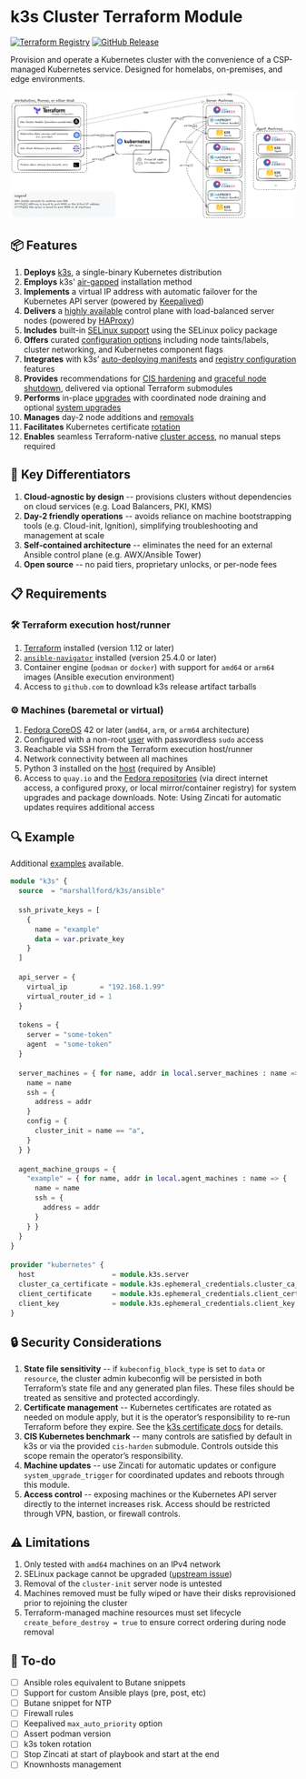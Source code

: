 # k3s Cluster Terraform Module

[![Terraform Registry](https://img.shields.io/badge/terraform-ansible--k3s-%23844FBA?logo=terraform&logoColor=%23844FBA)](https://registry.terraform.io/modules/marshallford/k3s/ansible/latest)
[![GitHub Release](https://img.shields.io/github/v/release/marshallford/terraform-ansible-k3s?sort=semver&display_name=release&logo=github)](https://github.com/marshallford/terraform-ansible-k3s/releases)

Provision and operate a Kubernetes cluster with the convenience of a CSP-managed Kubernetes service. Designed for homelabs, on-premises, and edge environments.

![Architecture diagram](docs/diagram.png "Architecture diagram")

## 📦 Features

1. **Deploys** [k3s](https://docs.k3s.io/), a single-binary Kubernetes distribution
2. **Employs** k3s' [air-gapped](https://docs.k3s.io/installation/airgap) installation method
3. **Implements** a virtual IP address with automatic failover for the Kubernetes API server (powered by [Keepalived](https://www.keepalived.org/))
4. **Delivers** a [highly available](https://docs.k3s.io/architecture#high-availability-k3s) control plane with load-balanced server nodes (powered by [HAProxy](https://www.haproxy.org/))
5. **Includes** built-in [SELinux support](https://docs.k3s.io/advanced#selinux-support) using the SELinux policy package
6. **Offers** curated [configuration options](https://docs.k3s.io/installation/configuration) including node taints/labels, cluster networking, and Kubernetes component flags
7. **Integrates** with k3s’ [auto-deploying manifests](https://docs.k3s.io/installation/packaged-components#auto-deploying-manifests-addons) and [registry configuration](https://docs.k3s.io/installation/private-registry) features
8. **Provides** recommendations for [CIS hardening](https://docs.k3s.io/security/hardening-guide) and [graceful node shutdown](https://kubernetes.io/docs/concepts/cluster-administration/node-shutdown/#graceful-node-shutdown), delivered via optional Terraform submodules
9. **Performs** in-place [upgrades](https://docs.k3s.io/upgrades/manual#upgrade-k3s-using-the-binary) with coordinated node draining and optional [system upgrades](https://coreos.github.io/rpm-ostree/)
10. **Manages** day-2 node additions and [removals](https://docs.k3s.io/installation/uninstall)
11. **Facilitates** Kubernetes certificate [rotation](https://docs.k3s.io/cli/certificate#checking-expiration-dates)
12. **Enables** seamless Terraform-native [cluster access](https://docs.k3s.io/cluster-access), no manual steps required

## 🚀 Key Differentiators

1. **Cloud-agnostic by design** -- provisions clusters without dependencies on cloud services (e.g. Load Balancers, PKI, KMS)
2. **Day-2 friendly operations** -- avoids reliance on machine bootstrapping tools (e.g. Cloud-init, Ignition), simplifying troubleshooting and management at scale
3. **Self-contained architecture** -- eliminates the need for an external Ansible control plane (e.g. AWX/Ansible Tower)
4. **Open source** -- no paid tiers, proprietary unlocks, or per-node fees

## 📋 Requirements

### 🛠️ Terraform execution host/runner

1. [Terraform](https://developer.hashicorp.com/terraform/install) installed (version 1.12 or later)
2. [`ansible-navigator`](https://ansible.readthedocs.io/projects/navigator/installation/) installed (version 25.4.0 or later)
3. Container engine (`podman` or `docker`) with support for `amd64` or `arm64` images (Ansible execution environment)
4. Access to `github.com` to download k3s release artifact tarballs

### ⚙️ Machines (baremetal or virtual)

1. [Fedora CoreOS](https://fedoraproject.org/coreos/) 42 or later (`amd64`, `arm`, or `arm64` architecture)
2. Configured with a non-root [user](https://docs.fedoraproject.org/en-US/fedora-coreos/authentication/) with passwordless `sudo` access
3. Reachable via SSH from the Terraform execution host/runner
4. Network connectivity between all machines
5. Python 3 installed on the [host](https://docs.fedoraproject.org/en-US/fedora-coreos/os-extensions/) (required by Ansible)
6. Access to `quay.io` and the [Fedora repositories](https://docs.fedoraproject.org/en-US/quick-docs/fedora-repositories/) (via direct internet access, a configured proxy, or local mirror/container registry) for system upgrades and package downloads. Note: Using Zincati for automatic updates requires additional access

## 🔍 Example

Additional [examples](/examples) available.

```terraform
module "k3s" {
  source  = "marshallford/k3s/ansible"

  ssh_private_keys = [
    {
      name = "example"
      data = var.private_key
    }
  ]

  api_server = {
    virtual_ip        = "192.168.1.99"
    virtual_router_id = 1
  }

  tokens = {
    server = "some-token"
    agent  = "some-token"
  }

  server_machines = { for name, addr in local.server_machines : name => {
    name = name
    ssh = {
      address = addr
    }
    config = {
      cluster_init = name == "a",
    }
  } }

  agent_machine_groups = {
    "example" = { for name, addr in local.agent_machines : name => {
      name = name
      ssh = {
        address = addr
      }
    } }
  }
}

provider "kubernetes" {
  host                   = module.k3s.server
  cluster_ca_certificate = module.k3s.ephemeral_credentials.cluster_ca_certificate
  client_certificate     = module.k3s.ephemeral_credentials.client_certificate
  client_key             = module.k3s.ephemeral_credentials.client_key
}
```

## 🔒 Security Considerations

1. **State file sensitivity** -- if `kubeconfig_block_type` is set to `data` or `resource`, the cluster admin kubeconfig will be persisted in both Terraform’s state file and any generated plan files. These files should be treated as sensitive and protected accordingly.
2. **Certificate management** -- Kubernetes certificates are rotated as needed on module apply, but it is the operator’s responsibility to re-run Terraform before they expire. See the [k3s certificate docs](https://docs.k3s.io/cli/certificate) for details.
3. **CIS Kubernetes benchmark** -- many controls are satisfied by default in k3s or via the provided `cis-harden` submodule. Controls outside this scope remain the operator’s responsibility.
4. **Machine updates** -- use Zincati for automatic updates or configure `system_upgrade_trigger` for coordinated updates and reboots through this module.
5. **Access control** -- exposing machines or the Kubernetes API server directly to the internet increases risk. Access should be restricted through VPN, bastion, or firewall controls.

## ⚠️ Limitations

1. Only tested with `amd64` machines on an IPv4 network
2. SELinux package cannot be upgraded ([upstream issue](https://github.com/coreos/rpm-ostree/issues/2127))
3. Removal of the `cluster-init` server node is untested
4. Machines removed must be fully wiped or have their disks reprovisioned prior to rejoining the cluster
5. Terraform-managed machine resources must set lifecycle `create_before_destroy = true` to ensure correct ordering during node removal

## 🚧 To-do

- [ ] Ansible roles equivalent to Butane snippets
- [ ] Support for custom Ansible plays (pre, post, etc)
- [ ] Butane snippet for NTP
- [ ] Firewall rules
- [ ] Keepalived `max_auto_priority` option
- [ ] Assert podman version
- [ ] k3s token rotation
- [ ] Stop Zincati at start of playbook and start at the end
- [ ] Knownhosts management
